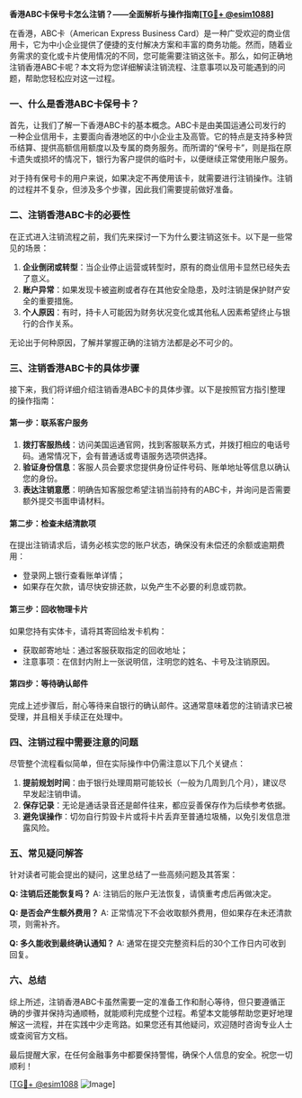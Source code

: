 **香港ABC卡保号卡怎么注销？——全面解析与操作指南[[TG💪+ @esim1088](https://t.me/s/esim1088)]**

在香港，ABC卡（American Express Business Card）是一种广受欢迎的商业信用卡，它为中小企业提供了便捷的支付解决方案和丰富的商务功能。然而，随着业务需求的变化或卡片使用情况的不同，您可能需要注销这张卡。那么，如何正确地注销香港ABC卡呢？本文将为您详细解读注销流程、注意事项以及可能遇到的问题，帮助您轻松应对这一过程。

### 一、什么是香港ABC卡保号卡？

首先，让我们了解一下香港ABC卡的基本概念。ABC卡是由美国运通公司发行的一种企业信用卡，主要面向香港地区的中小企业主及高管。它的特点是支持多种货币结算、提供高额信用额度以及专属的商务服务。而所谓的“保号卡”，则是指在原卡遗失或损坏的情况下，银行为客户提供的临时卡，以便继续正常使用账户服务。

对于持有保号卡的用户来说，如果决定不再使用该卡，就需要进行注销操作。注销的过程并不复杂，但涉及多个步骤，因此我们需要提前做好准备。

### 二、注销香港ABC卡的必要性

在正式进入注销流程之前，我们先来探讨一下为什么要注销这张卡。以下是一些常见的场景：

1. **企业倒闭或转型**：当企业停止运营或转型时，原有的商业信用卡显然已经失去了意义。
2. **账户异常**：如果发现卡被盗刷或者存在其他安全隐患，及时注销是保护财产安全的重要措施。
3. **个人原因**：有时，持卡人可能因为财务状况变化或其他私人因素希望终止与银行的合作关系。

无论出于何种原因，了解并掌握正确的注销方法都是必不可少的。

### 三、注销香港ABC卡的具体步骤

接下来，我们将详细介绍注销香港ABC卡的具体步骤。以下是按照官方指引整理的操作指南：

#### 第一步：联系客户服务

1. **拨打客服热线**：访问美国运通官网，找到客服联系方式，并拨打相应的电话号码。通常情况下，会有普通话或粤语服务选项供选择。
2. **验证身份信息**：客服人员会要求您提供身份证件号码、账单地址等信息以确认您的身份。
3. **表达注销意愿**：明确告知客服您希望注销当前持有的ABC卡，并询问是否需要额外提交书面申请材料。

#### 第二步：检查未结清款项

在提出注销请求后，请务必核实您的账户状态，确保没有未偿还的余额或逾期费用：
- 登录网上银行查看账单详情；
- 如果存在欠款，请尽快安排还款，以免产生不必要的利息或罚款。

#### 第三步：回收物理卡片

如果您持有实体卡，请将其寄回给发卡机构：
- 获取邮寄地址：通过客服获取指定的回收地址；
- 注意事项：在信封内附上一张说明信，注明您的姓名、卡号及注销原因。

#### 第四步：等待确认邮件

完成上述步骤后，耐心等待来自银行的确认邮件。这通常意味着您的注销请求已被受理，并且相关手续正在处理中。

### 四、注销过程中需要注意的问题

尽管整个流程看似简单，但在实际操作中仍需注意以下几个关键点：

1. **提前规划时间**：由于银行处理周期可能较长（一般为几周到几个月），建议尽早发起注销申请。
2. **保存记录**：无论是通话录音还是邮件往来，都应妥善保存作为后续参考依据。
3. **避免误操作**：切勿自行剪毁卡片或将卡片丢弃至普通垃圾桶，以免引发信息泄露风险。

### 五、常见疑问解答

针对读者可能会提出的疑问，这里总结了一些高频问题及其答案：

**Q: 注销后还能恢复吗？**
A: 注销后的账户无法恢复，请慎重考虑后再做决定。

**Q: 是否会产生额外费用？**
A: 正常情况下不会收取额外费用，但如果存在未还清款项，则需补齐。

**Q: 多久能收到最终确认通知？**
A: 通常在提交完整资料后的30个工作日内可收到回复。

### 六、总结

综上所述，注销香港ABC卡虽然需要一定的准备工作和耐心等待，但只要遵循正确的步骤并保持沟通顺畅，就能顺利完成整个过程。希望本文能够帮助您更好地理解这一流程，并在实践中少走弯路。如果您还有其他疑问，欢迎随时咨询专业人士或查阅官方文档。

最后提醒大家，在任何金融事务中都要保持警惕，确保个人信息的安全。祝您一切顺利！

[[TG💪+ @esim1088](https://t.me/s/esim1088) ![Image](https://i.postimg.cc/4NQfJmqS/Snipaste-2025-05-13-00-14-12.png)]